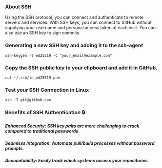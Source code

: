 ### About SSH
Using the SSH protocol, you can connect and authenticate to remote servers and services. With SSH keys, you can connect to GitHub without supplying your username and personal access token at each visit. You can also use an SSH key to sign commits.
### Generating a new SSH key and adding it to the ssh-agent
    ssh-keygen -t ed25519 -C "your_email@example.com"
### Copy the SSH public key to your clipboard and add it in GitHub.
    cat ~/.ssh/id_ed25519.pub
### Test your SSH Connection in Linux
    ssh -T git@github.com

### Benefits of SSH Authentication 🔒
##### Enhanced Security: SSH key pairs are more challenging to crack compared to traditional passwords.
##### Seamless Integration: Automate pull/build processes without password prompts.
##### Accountability: Easily track which systems access your repositories.
